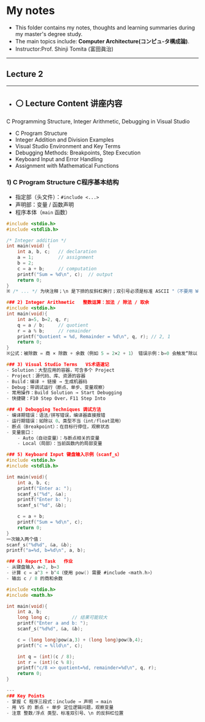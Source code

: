 #  My notes
- This folder contains my notes, thoughts and learning summaries during my master's degree study.
- The main topics include: **Computer Architecture(コンピュ-タ構成論)**.
- Instructor:Prof. Shinji Tomita (富田眞治)  

---
## Lecture 2

---
- ## ⚪ Lecture Content   讲座内容
C Programming Structure, Integer Arithmetic, Debugging in Visual Studio
- C Program Structure
- Integer Addition and Division Examples
- Visual Studio Environment and Key Terms
- Debugging Methods: Breakpoints, Step Execution
- Keyboard Input and Error Handling
- Assignment with Mathematical Functions

### 1) C Program Structure  C程序基本结构
- 指定部（头文件）：`#include <...>`
- 声明部：变量 / 函数声明
- 程序本体（`main` 函数）

```c
#include <stdio.h>
#include <stdlib.h>

/* Integer addition */
int main(void) {
    int a, b, c;   // declaration
    a = 1;         // assignment
    b = 2;
    c = a + b;     // computation
    printf("Sum = %d\n", c);  // output
    return 0;
}
※ /* ... */ 为块注释；\n 是下排的反斜杠换行；双引号必须是标准 ASCII "（不要用 Word 的弯引号）

### 2) Integer Arithmetic   整数运算：加法 / 除法 / 取余
#include <stdio.h>
int main(void){
    int a=5, b=2, q, r;
    q = a / b;     // quotient
    r = a % b;     // remainder
    printf("Quotient = %d, Remainder = %d\n", q, r); // 2, 1
    return 0;
}
※公式：被除数 = 商 × 除数 + 余数（例如 5 = 2×2 + 1） 错误示例：b=0 会触发“除以 0”异常（runtime exception）。

### 3) Visual Studio Terms   VS术语速记
- Solution：大型应用的容器，可含多个 Project
- Project：源代码、库、资源的容器
- Build：编译 + 链接 → 生成机器码
- Debug：带调试运行（断点、单步、变量观察）
- 常用操作：Build Solution → Start Debugging
- 快捷键：F10 Step Over，F11 Step Into

### 4) Debugging Techniques 调试方法
- 编译期错误：语法/拼写错误，编译器直接报错
- 运行期错误：如除以 0、类型不当（int/float混用）
- 断点（Breakpoint）：在目标行停住，观察状态
- 变量窗口：
    - Auto（自动变量）：与断点相关的变量
    - Local（局部）：当前函数内的局部变量

### 5) Keyboard Input 键盘输入示例（scanf_s）
#include <stdio.h>
#include <stdlib.h>

int main(void){
    int a, b, c;
    printf("Enter a: ");
    scanf_s("%d", &a);
    printf("Enter b: ");
    scanf_s("%d", &b);

    c = a + b;
    printf("Sum = %d\n", c);
    return 0;
}
一次输入两个值：
scanf_s("%d%d", &a, &b);
printf("a=%d, b=%d\n", a, b);

### 6) Report Task   作业
- 从键盘输入 a=2, b=3
- 计算 c = a^3 + b^4（使用 pow() 需要 #include <math.h>）
- 输出 c / 8 的商和余数

#include <stdio.h>
#include <math.h>

int main(void){
    int a, b;
    long long c;        // 结果可能较大
    printf("Enter a and b: ");
    scanf_s("%d%d", &a, &b);

    c = (long long)pow(a,3) + (long long)pow(b,4);
    printf("c = %lld\n", c);

    int q = (int)(c / 8);
    int r = (int)(c % 8);
    printf("c/8 => quotient=%d, remainder=%d\n", q, r);
    return 0;
}

---
### Key Points
- 掌握 C 程序三段式：include → 声明 → main
- 用 VS 的 断点 + 单步 定位逻辑问题，观察变量
- 注意 整数/浮点 类型、标准双引号、\n 的反斜杠位置
